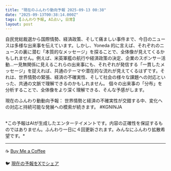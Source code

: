 ```yaml
---
title: "現在のふんわり動向予報 2025-09-13 00:38"
date: "2025-09-13T00:38:14.000Z"
tags: [ふんわり予報, AI占い, 日常]
layout: post
---
```


自民党総裁選から国際情勢、経済政策、そして痛ましい事件まで、今日のニュースは多様な出来事を伝えています。しかし、Yoneda 的に言えば、それぞれのニュースの裏に潜む「本質的なメッセージ」を探ることで、全体像が見えてくるかもしれません。例えば、米英軍艦の航行や経済政策の決定、企業のスポンサー活動…一見無関係に見えるこれらの出来事にも、それぞれが発信する「一貫したメッセージ」を捉えれば、共通のテーマや潜在的な流れが見えてくるはずです。それは、世界情勢の緊張、経済の不確実性、そして社会の様々な課題への対応といった、共通の文脈で理解できるのかもしれません。  個々の出来事の「分布」を分析することで、全体像をより深く理解できる、そんな予感がします。


現在のふんわり動動向予報：
世界情勢と経済の不確実性が交錯する中、変化への対応と持続可能な発展への模索が続きます。 #KGNINJA

<br>
*この予報はAIが生成したエンターテイメントです。内容の正確性を保証するものではありません。ふんわり一日に４回更新されます。みんなにふんわり拡散希望です。*

---
☕️ [Buy Me a Coffee](https://www.buymeacoffee.com/kgninja)

🐦 [現在の予報をXでシェア](https://twitter.com/intent/tweet?text=%E7%8F%BE%E5%9C%A8%E3%81%AE%E3%81%B5%E3%82%93%E3%82%8F%E3%82%8A%E4%BA%88%E5%A0%B1%3A%20%E3%80%8C%E8%87%AA%E6%B0%91%E5%85%9A%E7%B7%8F%E8%A3%81%E9%81%B8%E3%81%8B%E3%82%89%E5%9B%BD%E9%9A%9B%E6%83%85%E5%8B%A2%E3%80%81%E7%B5%8C%E6%B8%88%E6%94%BF%E7%AD%96%E3%80%81%E3%81%9D%E3%81%97%E3%81%A6%E7%97%9B%E3%81%BE%E3%81%97%E3%81%84%E4%BA%8B%E4%BB%B6%E3%81%BE%E3%81%A7%E3%80%81%E4%BB%8A%E6%97%A5%E3%81%AE%E3%83%8B%E3%83%A5%E3%83%BC%E3%82%B9%E3%81%AF%E5%A4%9A%E6%A7%98%E3%81%AA%E5%87%BA%E6%9D%A5%E4%BA%8B%E3%82%92%E4%BC%9D%E3%81%88%E3%81%A6%E3%81%84%E3%81%BE%E3%81%99%E3%80%82%E3%80%8D%23KGNINJA%20%E7%B6%9A%E3%81%8D%E3%81%AF%E3%83%96%E3%83%AD%E3%82%B0%E3%81%A7%EF%BC%81%F0%9F%91%87&url=https%3A%2F%2Fkg-ninja.github.io%2FFunwariyoso%2F)
